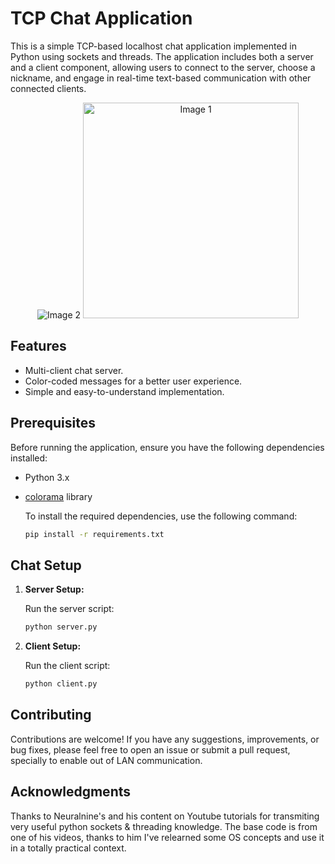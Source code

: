 # TCP Chat Application

This is a simple TCP-based localhost chat application implemented in Python using sockets and threads. The application includes both a server and a client component, allowing users to connect to the server, choose a nickname, and engage in real-time text-based communication with other connected clients.

<div align="center">
  <img src="https://github.com/adrialfonso/tcp-chat-room/assets/90824134/50465f0b-7b05-4fe1-8427-3105b1dbd97a" alt="Image 2">
  <img src="https://github.com/adrialfonso/tcp-chat-room/assets/90824134/aa6602f2-cbb2-4b6e-9d91-430bc6054949" alt="Image 1" height=345>
</div>

## Features

- Multi-client chat server.
- Color-coded messages for a better user experience.
- Simple and easy-to-understand implementation.

## Prerequisites

Before running the application, ensure you have the following dependencies installed:

- Python 3.x
- [colorama](https://pypi.org/project/colorama/) library

  To install the required dependencies, use the following command:

  ```bash
  pip install -r requirements.txt

## Chat Setup

1. **Server Setup:**

   Run the server script:
   ```bash
   python server.py

2. **Client Setup:**

   Run the client script:
   ```bash
   python client.py

## Contributing
Contributions are welcome! If you have any suggestions, improvements, or bug fixes, please feel free to open an issue or submit a pull request, specially to enable out of LAN communication.

## Acknowledgments
Thanks to Neuralnine's and his content on Youtube tutorials for transmiting very useful python sockets & threading knowledge. The base code is from one of his videos, thanks to him I've relearned some OS concepts and use it in a totally practical context.
